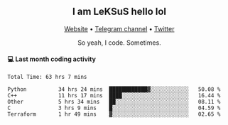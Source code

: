 <h2 align="center">I am LeKSuS hello lol</h2>
<div align="center">
  <a href="https://leksus.net">Website</a> •
  <a href="https://t.me/leksus_was_here">Telegram channel</a> •
  <a href="https://twitter.com/___LeKSuS___">Twitter</a>
</div>
<p align="center">So yeah, I code. Sometimes.</p>

#### :computer: Last month coding activity
<!--START_SECTION:waka-->

```text
Total Time: 63 hrs 7 mins

Python          34 hrs 24 mins  ████████████▓░░░░░░░░░░░░   50.08 %
C++             11 hrs 17 mins  ████░░░░░░░░░░░░░░░░░░░░░   16.44 %
Other           5 hrs 34 mins   ██░░░░░░░░░░░░░░░░░░░░░░░   08.11 %
C               3 hrs 9 mins    █░░░░░░░░░░░░░░░░░░░░░░░░   04.59 %
Terraform       1 hr 49 mins    ▓░░░░░░░░░░░░░░░░░░░░░░░░   02.65 %
```

<!--END_SECTION:waka-->

<!-- flag{4_l0t_0f_1nter35t1ng_th1ng5_4r3_1n_publ1c_d0m41n} -->
